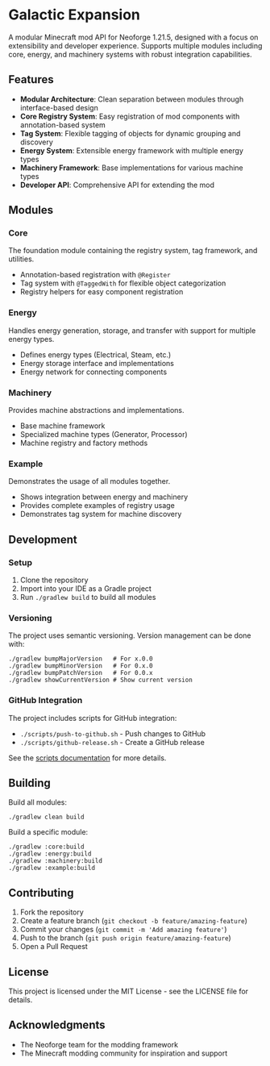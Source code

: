 # Galactic Expansion

A modular Minecraft mod API for Neoforge 1.21.5, designed with a focus on extensibility and developer experience. Supports multiple modules including core, energy, and machinery systems with robust integration capabilities.

## Features

- **Modular Architecture**: Clean separation between modules through interface-based design
- **Core Registry System**: Easy registration of mod components with annotation-based system
- **Tag System**: Flexible tagging of objects for dynamic grouping and discovery
- **Energy System**: Extensible energy framework with multiple energy types
- **Machinery Framework**: Base implementations for various machine types
- **Developer API**: Comprehensive API for extending the mod

## Modules

### Core

The foundation module containing the registry system, tag framework, and utilities.

- Annotation-based registration with `@Register`
- Tag system with `@TaggedWith` for flexible object categorization
- Registry helpers for easy component registration

### Energy

Handles energy generation, storage, and transfer with support for multiple energy types.

- Defines energy types (Electrical, Steam, etc.)
- Energy storage interface and implementations
- Energy network for connecting components

### Machinery

Provides machine abstractions and implementations.

- Base machine framework
- Specialized machine types (Generator, Processor)
- Machine registry and factory methods

### Example

Demonstrates the usage of all modules together.

- Shows integration between energy and machinery
- Provides complete examples of registry usage
- Demonstrates tag system for machine discovery

## Development

### Setup

1. Clone the repository
2. Import into your IDE as a Gradle project
3. Run `./gradlew build` to build all modules

### Versioning

The project uses semantic versioning. Version management can be done with:

```
./gradlew bumpMajorVersion   # For x.0.0
./gradlew bumpMinorVersion   # For 0.x.0
./gradlew bumpPatchVersion   # For 0.0.x
./gradlew showCurrentVersion # Show current version
```

### GitHub Integration

The project includes scripts for GitHub integration:

- `./scripts/push-to-github.sh` - Push changes to GitHub
- `./scripts/github-release.sh` - Create a GitHub release

See the [scripts documentation](./scripts/README.md) for more details.

## Building

Build all modules:
```
./gradlew clean build
```

Build a specific module:
```
./gradlew :core:build
./gradlew :energy:build
./gradlew :machinery:build
./gradlew :example:build
```

## Contributing

1. Fork the repository
2. Create a feature branch (`git checkout -b feature/amazing-feature`)
3. Commit your changes (`git commit -m 'Add amazing feature'`)
4. Push to the branch (`git push origin feature/amazing-feature`)
5. Open a Pull Request

## License

This project is licensed under the MIT License - see the LICENSE file for details.

## Acknowledgments

- The Neoforge team for the modding framework
- The Minecraft modding community for inspiration and support